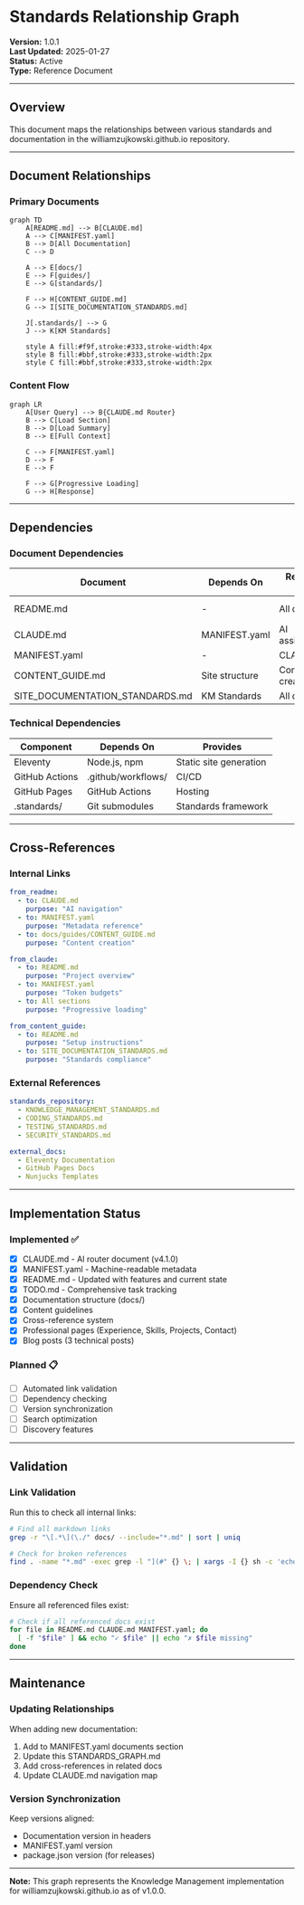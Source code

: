 # Standards Relationship Graph

**Version:** 1.0.1  
**Last Updated:** 2025-01-27  
**Status:** Active  
**Type:** Reference Document

---

## Overview

This document maps the relationships between various standards and documentation in the williamzujkowski.github.io repository.

---

## Document Relationships

### Primary Documents

```mermaid
graph TD
    A[README.md] --> B[CLAUDE.md]
    A --> C[MANIFEST.yaml]
    B --> D[All Documentation]
    C --> D
    
    A --> E[docs/]
    E --> F[guides/]
    E --> G[standards/]
    
    F --> H[CONTENT_GUIDE.md]
    G --> I[SITE_DOCUMENTATION_STANDARDS.md]
    
    J[.standards/] --> G
    J --> K[KM Standards]
    
    style A fill:#f9f,stroke:#333,stroke-width:4px
    style B fill:#bbf,stroke:#333,stroke-width:2px
    style C fill:#bbf,stroke:#333,stroke-width:2px
```

### Content Flow

```mermaid
graph LR
    A[User Query] --> B{CLAUDE.md Router}
    B --> C[Load Section]
    B --> D[Load Summary]
    B --> E[Full Context]
    
    C --> F[MANIFEST.yaml]
    D --> F
    E --> F
    
    F --> G[Progressive Loading]
    G --> H[Response]
```

---

## Dependencies

### Document Dependencies

| Document | Depends On | Required By | Related To |
|----------|-----------|-------------|------------|
| README.md | - | All docs | CLAUDE.md, MANIFEST.yaml |
| CLAUDE.md | MANIFEST.yaml | AI assistants | All docs |
| MANIFEST.yaml | - | CLAUDE.md | All docs |
| CONTENT_GUIDE.md | Site structure | Content creators | Posts, Pages |
| SITE_DOCUMENTATION_STANDARDS.md | KM Standards | All docs | .standards/ |

### Technical Dependencies

| Component | Depends On | Provides |
|-----------|-----------|----------|
| Eleventy | Node.js, npm | Static site generation |
| GitHub Actions | .github/workflows/ | CI/CD |
| GitHub Pages | GitHub Actions | Hosting |
| .standards/ | Git submodules | Standards framework |

---

## Cross-References

### Internal Links

```yaml
from_readme:
  - to: CLAUDE.md
    purpose: "AI navigation"
  - to: MANIFEST.yaml
    purpose: "Metadata reference"
  - to: docs/guides/CONTENT_GUIDE.md
    purpose: "Content creation"

from_claude:
  - to: README.md
    purpose: "Project overview"
  - to: MANIFEST.yaml
    purpose: "Token budgets"
  - to: All sections
    purpose: "Progressive loading"

from_content_guide:
  - to: README.md
    purpose: "Setup instructions"
  - to: SITE_DOCUMENTATION_STANDARDS.md
    purpose: "Standards compliance"
```

### External References

```yaml
standards_repository:
  - KNOWLEDGE_MANAGEMENT_STANDARDS.md
  - CODING_STANDARDS.md
  - TESTING_STANDARDS.md
  - SECURITY_STANDARDS.md

external_docs:
  - Eleventy Documentation
  - GitHub Pages Docs
  - Nunjucks Templates
```

---

## Implementation Status

### Implemented ✅

- [x] CLAUDE.md - AI router document (v4.1.0)
- [x] MANIFEST.yaml - Machine-readable metadata
- [x] README.md - Updated with features and current state
- [x] TODO.md - Comprehensive task tracking
- [x] Documentation structure (docs/)
- [x] Content guidelines
- [x] Cross-reference system
- [x] Professional pages (Experience, Skills, Projects, Contact)
- [x] Blog posts (3 technical posts)

### Planned 📋

- [ ] Automated link validation
- [ ] Dependency checking
- [ ] Version synchronization
- [ ] Search optimization
- [ ] Discovery features

---

## Validation

### Link Validation

Run this to check all internal links:
```bash
# Find all markdown links
grep -r "\[.*\](\./" docs/ --include="*.md" | sort | uniq

# Check for broken references
find . -name "*.md" -exec grep -l "](#" {} \; | xargs -I {} sh -c 'echo "Checking {}" && grep "](#" {}'
```

### Dependency Check

Ensure all referenced files exist:
```bash
# Check if all referenced docs exist
for file in README.md CLAUDE.md MANIFEST.yaml; do
  [ -f "$file" ] && echo "✓ $file" || echo "✗ $file missing"
done
```

---

## Maintenance

### Updating Relationships

When adding new documentation:
1. Add to MANIFEST.yaml documents section
2. Update this STANDARDS_GRAPH.md
3. Add cross-references in related docs
4. Update CLAUDE.md navigation map

### Version Synchronization

Keep versions aligned:
- Documentation version in headers
- MANIFEST.yaml version
- package.json version (for releases)

---

**Note:** This graph represents the Knowledge Management implementation for williamzujkowski.github.io as of v1.0.0.